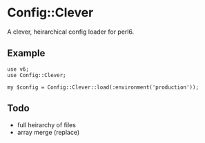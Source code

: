 # Config::Clever

A clever, heirarchical config loader for perl6.

## Example

```perl6
use v6;
use Config::Clever;

my $config = Config::Clever::load(:environment('production'));
```

## Todo

- full heirarchy of files
- array merge (replace)
